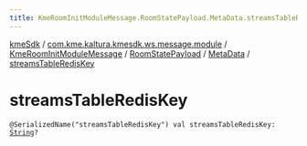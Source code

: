 ```yaml
---
title: KmeRoomInitModuleMessage.RoomStatePayload.MetaData.streamsTableRedisKey - kmeSdk
---
```


[kmeSdk](../../../../index.html) / [com.kme.kaltura.kmesdk.ws.message.module](../../../index.html) / [KmeRoomInitModuleMessage](../../index.html) / [RoomStatePayload](../index.html) / [MetaData](index.html) / [streamsTableRedisKey](./streams-table-redis-key.html)

# streamsTableRedisKey

`@SerializedName("streamsTableRedisKey") val streamsTableRedisKey: `[`String`](https://kotlinlang.org/api/latest/jvm/stdlib/kotlin/-string/index.html)`?`